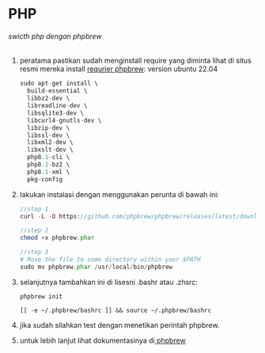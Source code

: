 # PHP

###### swicth php dengan phpbrew

1. peratama pastikan sudah menginstall require yang diminta lihat di situs resmi mereka install [requrier phpbrew](https://github.com/phpbrew/phpbrew/wiki/Requirement "https://github.com/phpbrew/phpbrew/wiki/Requirement"):
   version ubuntu 22.04

   ```php
   sudo apt-get install \
     build-essential \
     libbz2-dev \
     libreadline-dev \
     libsqlite3-dev \
     libcurl4-gnutls-dev \
     libzip-dev \
     libssl-dev \
     libxml2-dev \
     libxslt-dev \
     php8.1-cli \
     php8.1-bz2 \
     php8.1-xml \
     pkg-config
   ```
2. lakukan instalasi dengan menggunakan perunta di bawah ini:

   ```php
   //step 1
   curl -L -O https://github.com/phpbrew/phpbrew/releases/latest/download/phpbrew.phar

   //step 2
   chmod +x phpbrew.phar

   //step 3
   # Move the file to some directory within your $PATH
   sudo mv phpbrew.phar /usr/local/bin/phpbrew
   ```
3. selanjutnya tambahkan ini di lisesni .bashr atau .zhsrc:

   `phpbrew init`

   `[[ -e ~/.phpbrew/bashrc ]] && source ~/.phpbrew/bashrc`
4. jika sudah silahkan test dengan menetikan perintah phpbrew.
5. untuk lebih lanjut lihat dokumentasinya di[ phpbrew](https://github.com/phpbrew/phpbrew "https://github.com/phpbrew/phpbrew")
